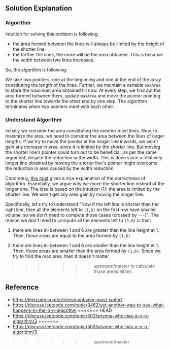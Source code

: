 ## Solution Explanation

### Algorithm

Intuition for solving this problem is following:

- the area formed between the lines will always be limited by the height of the shorter line.
-  the farther the lines, the more will be the area obtained. This is because
the width between two lines increases.

So, the algorithm is following:

We take two pointers, one at the beginning and 
one at the end of the array constituting the length of the lines. 
Further, we maintain a variable `maxArea` to store the maximum area obtained till now. 
At every step, we find out the area formed between them, update `maxArea` 
and move the pointer pointing to the shorter line towards the other end by one step.
The algorithm terminates when two pointers meet with each other.

### Understand Algorithm

Initially we consider the area constituting the exterior most lines. 
Now, to maximize the area, we need to consider the area between the lines of larger lengths. 
If we try to move the pointer at the longer line inwards, we won't gain any increase in area, 
since it is limited by the shorter line. But moving the shorter line's pointer could turn out to be beneficial, 
as per the same argument, despite the reduction in the width. This is done since a relatively longer line obtained 
by moving the shorter line's pointer might overcome the reduction in area caused by the width reduction.

Concretely, [this post](https://discuss.leetcode.com/topic/3462/yet-another-way-to-see-what-happens-in-the-o-n-algorithm)
gives a nice explanation of the correctness of algorithm. Essentially, we argue why we move the shorter line
instead of the longer one. The idea is based on the intuition (1): the area is limited by the shorter line.
We won't get any area gain by moving the longer line. 

Specifically, let's try to understand "Now if the left line is shorter than the right line, then all the elements left to 
`(1,6)` on the first row have smaller volume, so we don't need to compute those cases (crossed by `---`)". The
reason we don't need to compute all the elements left to `(1,6)` is that:

1) there are lines in-between 1 and 6 are greater than the line height at 1. Then, those areas
are equal to the area formed by `(1,6)`

2) there are lines in-between 1 and 6 are smaller than the line height at 1. Then, those areas
are smaller than the area formed by `(1,6)`. Since we try to find the max area, then it doesn't matter
>>>>>>> upstream/master
to calculate those areas either.

## Reference

- https://leetcode.com/articles/container-most-water/
- https://discuss.leetcode.com/topic/3462/yet-another-way-to-see-what-happens-in-the-o-n-algorithm
<<<<<<< HEAD
- https://discuss.leetcode.com/topic/503/anyone-who-has-a-o-n-algorithm/3
=======
- https://discuss.leetcode.com/topic/503/anyone-who-has-a-o-n-algorithm/3
>>>>>>> upstream/master
